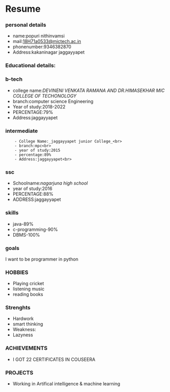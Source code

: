 # Resume

### personal details

- name:popuri nithinvamsi
- mail:18H71a0533@mictech.ac.in<br>
- phonenumber:9346382870
- Address:kakaninagar jaggayyapet
### Educational details:

### **b-tech**

- college name:_DEVINENI VENKATA RAMANA AND DR.HIMASEKHAR MIC  COLLEGE OF TECHONOLOGY_<br>
- branch:computer science Engineering
- Year of study:2018-2022
- PERCENTAGE:79%
- Address:jaggayyapet<br>

### **intermediate**
        - College Name:_jaggayyapet junior College_<br>
        - branch:mpc<br>
        - year of study:2015
        - percentage:89%
        - Address:jaggayyapet<br>
        
### **ssc**
- Schoolname:_nagarjuna high school_<br>
- year of study:2016<br>
- PERCENTAGE:88%
- ADDRESS:jaggayyapet<br>
### **skills**
- java-89%
- c-programming-90%
- DBMS-100%
### **goals**
I want to be programmer in python 
### **HOBBIES**

 - Playing cricket<br>
 - listening music<br>
 - reading books<br>
 ### **Strenghts**
 - Hardwork
 - smart thinking
 - Weakness:
 - Lazyness

### **ACHIEVEMENTS**

- I GOT 22 CERTIFICATES IN COUSEERA
### **PROJECTS**
- Working in Artifical intelligence & machine learning
 

